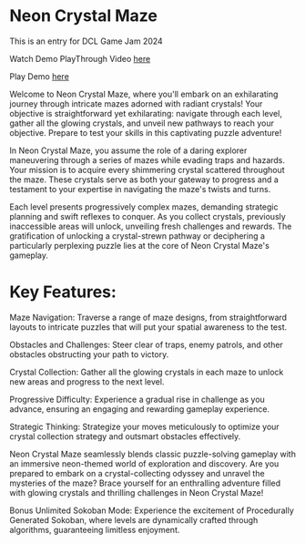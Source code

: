 
# Neon Crystal Maze
This is an entry for DCL Game Jam 2024

Watch Demo PlayThrough Video [here](https://www.youtube.com/watch?v=ZPh51bwoTZ4)

Play Demo [here](https://play.decentraland.org/?realm=tensaix2j.dcl.eth)


Welcome to Neon Crystal Maze, where you'll embark on an exhilarating journey through intricate mazes adorned with radiant crystals! Your objective is straightforward yet exhilarating: navigate through each level, gather all the glowing crystals, and unveil new pathways to reach your objective. Prepare to test your skills in this captivating puzzle adventure!

In Neon Crystal Maze, you assume the role of a daring explorer maneuvering through a series of mazes while evading traps and hazards. Your mission is to acquire every shimmering crystal scattered throughout the maze. These crystals serve as both your gateway to progress and a testament to your expertise in navigating the maze's twists and turns.

Each level presents progressively complex mazes, demanding strategic planning and swift reflexes to conquer. As you collect crystals, previously inaccessible areas will unlock, unveiling fresh challenges and rewards. The gratification of unlocking a crystal-strewn pathway or deciphering a particularly perplexing puzzle lies at the core of Neon Crystal Maze's gameplay.

# Key Features:

Maze Navigation: Traverse a range of maze designs, from straightforward layouts to intricate puzzles that will put your spatial awareness to the test.

Obstacles and Challenges: Steer clear of traps, enemy patrols, and other obstacles obstructing your path to victory.

Crystal Collection: Gather all the glowing crystals in each maze to unlock new areas and progress to the next level.

Progressive Difficulty: Experience a gradual rise in challenge as you advance, ensuring an engaging and rewarding gameplay experience.

Strategic Thinking: Strategize your moves meticulously to optimize your crystal collection strategy and outsmart obstacles effectively.

Neon Crystal Maze seamlessly blends classic puzzle-solving gameplay with an immersive neon-themed world of exploration and discovery. Are you prepared to embark on a crystal-collecting odyssey and unravel the mysteries of 
the maze? Brace yourself for an enthralling adventure filled with glowing crystals and thrilling challenges in Neon Crystal Maze!

Bonus Unlimited Sokoban Mode: Experience the excitement of Procedurally Generated Sokoban, where levels are dynamically crafted through algorithms, guaranteeing limitless enjoyment.






